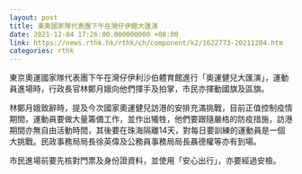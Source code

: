 ```yaml
---
layout: post
title: 東奧國家隊代表團下午在灣仔伊館大匯演
date: 2021-12-04 17:26:00.000000000 +08:00
link: https://news.rthk.hk/rthk/ch/component/k2/1622773-20211204.htm
categories: rthk
---
```


東京奧運國家隊代表團下午在灣仔伊利沙伯體育館進行「奧運健兒大匯演」，運動員進場時，行政長官林鄭月娥向他們揮手及拍掌，市民亦揮動國旗及區旗。

林鄭月娥致辭時，提及今次國家奧運健兒訪港的安排充滿挑戰，目前正值控制疫情期間，運動員要做大量籌備工作，並作出犧牲，他們要跟隨嚴格的防疫措施，訪港期間亦無自由活動時間，其後要在珠海隔離14天，對每日要訓練的運動員是一個大挑戰。民政事務局局長徐英偉及公務員事務局局長聶德權等亦有到場。

市民進場前要先核對門票及身份證資料，並使用「安心出行」，亦要經過安檢。
